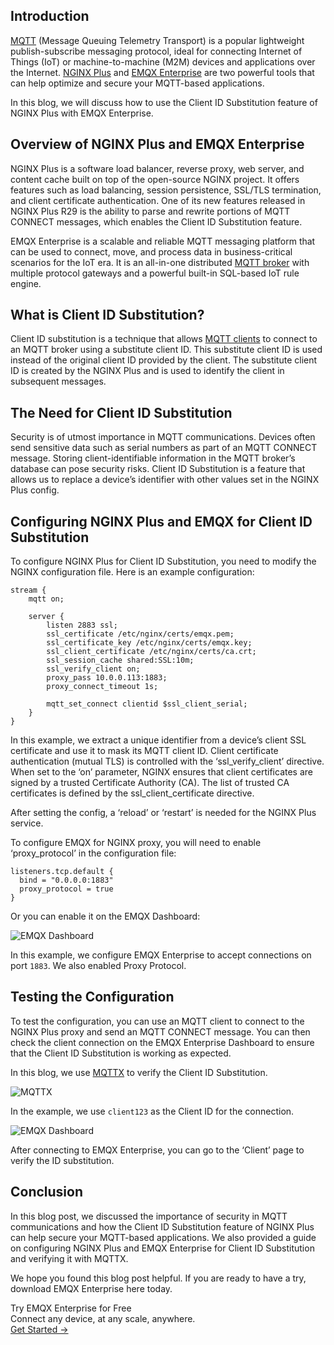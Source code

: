 ## Introduction

[MQTT](https://www.emqx.com/en/blog/the-easiest-guide-to-getting-started-with-mqtt) (Message Queuing Telemetry Transport) is a popular lightweight publish-subscribe messaging protocol, ideal for connecting Internet of Things (IoT) or machine-to-machine (M2M) devices and applications over the Internet. [NGINX Plus](https://www.nginx.com/products/nginx/) and [EMQX Enterprise](https://www.emqx.com/en/products/emqx) are two powerful tools that can help optimize and secure your MQTT-based applications.

In this blog, we will discuss how to use the Client ID Substitution feature of NGINX Plus with EMQX Enterprise. 

## Overview of NGINX Plus and EMQX Enterprise

NGINX Plus is a software load balancer, reverse proxy, web server, and content cache built on top of the open-source NGINX project. It offers features such as load balancing, session persistence, SSL/TLS termination, and client certificate authentication. One of its new features released in NGINX Plus R29 is the ability to parse and rewrite portions of MQTT CONNECT messages, which enables the Client ID Substitution feature.

EMQX Enterprise is a scalable and reliable MQTT messaging platform that can be used to connect, move, and process data in business-critical scenarios for the IoT era. It is an all-in-one distributed [MQTT broker](https://www.emqx.com/en/blog/the-ultimate-guide-to-mqtt-broker-comparison) with multiple protocol gateways and a powerful built-in SQL-based IoT rule engine.

## What is Client ID Substitution?

Client ID substitution is a technique that allows [MQTT clients](https://www.emqx.com/en/blog/mqtt-client-tools) to connect to an MQTT broker using a substitute client ID. This substitute client ID is used instead of the original client ID provided by the client. The substitute client ID is created by the NGINX Plus and is used to identify the client in subsequent messages.

## The Need for Client ID Substitution

Security is of utmost importance in MQTT communications. Devices often send sensitive data such as serial numbers as part of an MQTT CONNECT message. Storing client-identifiable information in the MQTT broker’s database can pose security risks. Client ID Substitution is a feature that allows us to replace a device’s identifier with other values set in the NGINX Plus config.

## Configuring NGINX Plus and EMQX for Client ID Substitution

To configure NGINX Plus for Client ID Substitution, you need to modify the NGINX configuration file. Here is an example configuration: 

```
stream {
    mqtt on;

    server {
        listen 2883 ssl;
        ssl_certificate /etc/nginx/certs/emqx.pem;
        ssl_certificate_key /etc/nginx/certs/emqx.key;
        ssl_client_certificate /etc/nginx/certs/ca.crt;      
        ssl_session_cache shared:SSL:10m;
        ssl_verify_client on;
        proxy_pass 10.0.0.113:1883;
        proxy_connect_timeout 1s;  

        mqtt_set_connect clientid $ssl_client_serial;
    }
}
```

In this example, we extract a unique identifier from a device’s client SSL certificate and use it to mask its MQTT client ID. Client certificate authentication (mutual TLS) is controlled with the ‘ssl_verify_client’ directive. When set to the ‘on’ parameter, NGINX ensures that client certificates are signed by a trusted Certificate Authority (CA). The list of trusted CA certificates is defined by the ssl_client_certificate directive.

After setting the config, a ‘reload’ or ‘restart’ is needed for the NGINX Plus service.

To configure EMQX for NGINX proxy, you will need to enable ‘proxy_protocol’ in the configuration file:

```
listeners.tcp.default {
  bind = "0.0.0.0:1883"
  proxy_protocol = true
}
```

Or you can enable it on the EMQX Dashboard:

![EMQX Dashboard](https://assets.emqx.com/images/2586cec680dc612980a44c2552ca5b88.png)

In this example, we configure EMQX Enterprise to accept connections on port `1883`. We also enabled Proxy Protocol.

## Testing the Configuration

To test the configuration, you can use an MQTT client to connect to the NGINX Plus proxy and send an MQTT CONNECT message. You can then check the client connection on the EMQX Enterprise Dashboard to ensure that the Client ID Substitution is working as expected.

In this blog, we use [MQTTX](https://mqttx.app/) to verify the Client ID Substitution. 

![MQTTX](https://assets.emqx.com/images/ee021fe6efcc4b3a7ae40ef16866b703.png)

In the example, we use `client123` as the Client ID for the connection.

![EMQX Dashboard](https://assets.emqx.com/images/0ac36427aec829668029f75ad0cafefa.png)

After connecting to EMQX Enterprise, you can go to the ‘Client’ page to verify the ID substitution.

## Conclusion

In this blog post, we discussed the importance of security in MQTT communications and how the Client ID Substitution feature of NGINX Plus can help secure your MQTT-based applications. We also provided a guide on configuring NGINX Plus and EMQX Enterprise for Client ID Substitution and verifying it with MQTTX.

We hope you found this blog post helpful. If you are ready to have a try, download EMQX Enterprise here today.



<section class="promotion">
    <div>
        Try EMQX Enterprise for Free
      <div class="is-size-14 is-text-normal has-text-weight-normal">Connect any device, at any scale, anywhere.</div>
    </div>
    <a href="https://www.emqx.com/en/try?product=enterprise" class="button is-gradient px-5">Get Started →</a>
</section>
